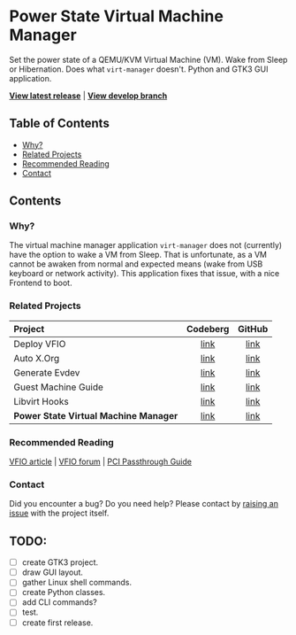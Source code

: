 # Power State Virtual Machine Manager
Set the power state of a QEMU/KVM Virtual Machine (VM). Wake from Sleep or
Hibernation. Does what `virt-manager` doesn't. Python and GTK3 GUI application.

**[View latest release][1]** | **[View develop branch][2]**

[1]: ../releases/latest
[2]: ../tree/develop

## Table of Contents
- [Why?](#why)
- [Related Projects](#related-projects)
- [Recommended Reading](#recommended-reading)
- [Contact](#contact)

## Contents
### Why?
The virtual machine manager application `virt-manager` does not (currently) have
the option to wake a VM from Sleep.
That is unfortunate, as a VM cannot be awaken from normal and expected means
(wake from USB keyboard or network activity).
This application fixes that issue, with a nice Frontend to boot.

### Related Projects
| Project                                 | Codeberg   | GitHub     |
| :---                                    | :---:      | :---:      |
| Deploy VFIO                             | [link][1]  | [link][2]  |
| Auto X.Org                              | [link][3]  | [link][4]  |
| Generate Evdev                          | [link][5]  | [link][6]  |
| Guest Machine Guide                     | [link][7]  | [link][8]  |
| Libvirt Hooks                           | [link][9]  | [link][10] |
| **Power State Virtual Machine Manager** | [link][11] | [link][12] |

[1]: https://codeberg.org/portellam/deploy-VFIO
[2]: https://github.com/portellam/deploy-VFIO
[3]: https://codeberg.org/portellam/auto-xorg
[4]: https://github.com/portellam/auto-xorg
[5]: https://codeberg.org/portellam/generate-evdev
[6]: https://github.com/portellam/generate-evdev
[7]: https://codeberg.org/portellam/guest-machine-guide
[8]: https://github.com/portellam/guest-machine-guide
[9]: https://codeberg.org/portellam/libvirt-hooks
[10]: https://github.com/portellam/libvirt-hooks
[11]: https://codeberg.org/portellam/powerstate-virtmanager
[12]: https://github.com/portellam/powerstate-virtmanager

### Recommended Reading
[VFIO article][1] | [VFIO forum][2] | [PCI Passthrough Guide][3]

[1]: https://www.kernel.org/doc/html/latest/driver-api/vfio.html
[2]: https://old.reddit.com/r/VFIO
[3]: https://wiki.archlinux.org/title/PCI_passthrough_via_OVMF

### Contact
Did you encounter a bug? Do you need help? Please contact by
[raising an issue][1] with the project itself.

[1]: /../issues

## TODO:
- [ ] create GTK3 project.
- [ ] draw GUI layout.
- [ ] gather Linux shell commands.
- [ ] create Python classes.
- [ ] add CLI commands?
- [ ] test.
- [ ] create first release.